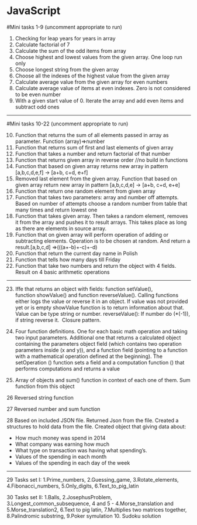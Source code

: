 # JavaScript

#Mini tasks 1-9 (uncomment appropriate to run)

1. Checking for leap years for years in array
2. Calculate factorial of 7
3. Calculate the sum of the odd items from array
4. Choose highest and lowest values from the given array. One loop run only
5. Choose longest string from the given array
6. Choose all the indexes of the highest value from the given array
7. Calculate average value from the given array for even numbers
8. Calculate average value of items at even indexes. Zero is not considered to be even number
9. With a given start value of 0. Iterate the array and add even items and subtract odd ones
--------------------------------------------------------------------------------------------------------------------------------------

#Mini tasks 10-22 (uncomment appropriate to run)

10. Function that returns the sum of all elements passed in array as parameter. Function (array)=>number
11. Function that returns sum of first and last elements of given array
12. Function that takes a number and return factorial of that number
13. Function that returns given array in reverse order //no build in functions
14. Function that based on given array returns new array in pattern [a,b,c,d,e,f] -> [a+b, c+d, e+f]
15. Removed last element from the given array. Function that based on given array return new array in pattern [a,b,c,d,e] -> [a+b, c+d, e+e]
16. Function that return one random element from given array
17. Function that takes two parameters: array and number off attempts. Based on number of attempts choose a random number from table that many times and return lowest one
18. Function that takes given array. Then takes a random element, removes it from the array and pushes it to result arrays. This takes place as long as there are elements in source array.
19. Function that on given array will perform operation of adding or subtracting elements. Operation is to be chosen at random. And return a result.[a,b,c,d] =>(((a+-b)+-c)+-d)
20. Function that return the current day name in Polish
21. Function that tells how many days till Friday
22. Function that take two numbers and return the object with 4 fields. Result on 4 basic arithmetic operations
--------------------------------------------------------------------------------------------------------------------------------------

23. Iffe that returns an object with fields: function setValue(), function showValue() and function reverseValue(). Calling functions either logs the value or reverse it in an object. If value was not provided yet or is empty showValue function is to return information about that. Value can be type string or number. reverseValue():  If number do (*(-1)), if string reverse it.  Closure pattern.

24. Four function definitions. One for each basic math operation and taking two input parameters. Additional one that returns a calculated object containing the parameters object field (which contains two operation parameters inside (x and y)), and a function field (pointing to a function with a mathematical operation defined at the beginning). The setOperation () function sets a field and a computation function () that performs computations and returns a value

25. Array of objects and sum() function in context of each one of them. Sum function from this object  	

26 Reversed string function

27 Reversed number and sum function

28 Based on included JSON file. Returned Json from the file. Created a structures to hold data from the file. Created object that giving data about:

 - How much money was spend in 2014
 - What company was earning how much
 - What type on transaction was having what spending’s.
 - Values of the spending in each month
 - Values of the spending in each day of the week
 
--------------------------------------------------------------------------------------------------------------------------------------
29 Tasks set I: 1.Prime_numbers, 2.Guessing_game, 3.Rotate_elements, 4.Fibonacci_numbers, 5.Only_digits, 6.Text_to_pig_latin

30 Tasks set II: 1.Balls, 2.JosephusProblem, 3.Longest_common_subsequence, 4 and 5 - 4.Morse_translation and 5.Morse_translation2, 6.Text to pig latin, 7.Multiplies two matrices together, 8.Palindromic substring, 9.Poker symulation 10. Sudoku solution
